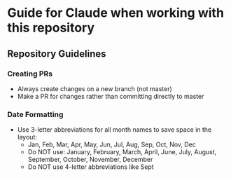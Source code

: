 # Guide for Claude when working with this repository

## Repository Guidelines

### Creating PRs
- Always create changes on a new branch (not master)
- Make a PR for changes rather than committing directly to master

### Date Formatting
- Use 3-letter abbreviations for all month names to save space in the layout:
  - Jan, Feb, Mar, Apr, May, Jun, Jul, Aug, Sep, Oct, Nov, Dec
  - Do NOT use: January, February, March, April, June, July, August, September, October, November, December
  - Do NOT use 4-letter abbreviations like Sept